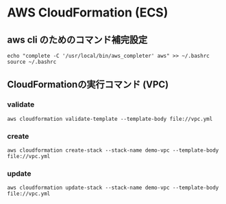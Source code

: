 # AWS CloudFormation (ECS)

## aws cli のためのコマンド補完設定

```
echo "complete -C '/usr/local/bin/aws_completer' aws" >> ~/.bashrc
source ~/.bashrc
```

## CloudFormationの実行コマンド (VPC)

### validate

```
aws cloudformation validate-template --template-body file://vpc.yml
```

### create

```
aws cloudformation create-stack --stack-name demo-vpc --template-body file://vpc.yml
```

### update

```
aws cloudformation update-stack --stack-name demo-vpc --template-body file://vpc.yml
```
